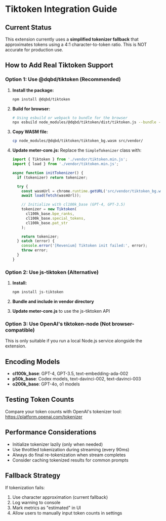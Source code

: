 # Tiktoken Integration Guide

## Current Status

This extension currently uses a **simplified tokenizer fallback** that approximates tokens using a 4:1 character-to-token ratio. This is NOT accurate for production use.

## How to Add Real Tiktoken Support

### Option 1: Use @dqbd/tiktoken (Recommended)

1. **Install the package:**
   ```bash
   npm install @dqbd/tiktoken
   ```

2. **Build for browser:**
   ```bash
   # Using esbuild or webpack to bundle for the browser
   npx esbuild node_modules/@dqbd/tiktoken/dist/tiktoken.js --bundle --outfile=src/vendor/tiktoken.min.js --format=esm
   ```

3. **Copy WASM file:**
   ```bash
   cp node_modules/@dqbd/tiktoken/tiktoken_bg.wasm src/vendor/
   ```

4. **Update meter-core.js:**
   Replace the `SimpleTokenizer` class with:
   ```javascript
   import { Tiktoken } from './vendor/tiktoken.min.js';
   import { load } from './vendor/tiktoken.min.js';

   async function initTokenizer() {
     if (tokenizer) return tokenizer;

     try {
       const wasmUrl = chrome.runtime.getURL('src/vendor/tiktoken_bg.wasm');
       await load(fetch(wasmUrl));

       // Initialize with cl100k_base (GPT-4, GPT-3.5)
       tokenizer = new Tiktoken(
         cl100k_base.bpe_ranks,
         cl100k_base.special_tokens,
         cl100k_base.pat_str
       );

       return tokenizer;
     } catch (error) {
       console.error('[Revenium] Tiktoken init failed:', error);
       throw error;
     }
   }
   ```

### Option 2: Use js-tiktoken (Alternative)

1. **Install:**
   ```bash
   npm install js-tiktoken
   ```

2. **Bundle and include in vendor directory**

3. **Update meter-core.js** to use the js-tiktoken API

### Option 3: Use OpenAI's tiktoken-node (Not browser-compatible)

This is only suitable if you run a local Node.js service alongside the extension.

## Encoding Models

- **cl100k_base**: GPT-4, GPT-3.5, text-embedding-ada-002
- **p50k_base**: Codex models, text-davinci-002, text-davinci-003
- **o200k_base**: GPT-4o, o1 models

## Testing Token Counts

Compare your token counts with OpenAI's tokenizer tool:
https://platform.openai.com/tokenizer

## Performance Considerations

- Initialize tokenizer lazily (only when needed)
- Use throttled tokenization during streaming (every 90ms)
- Always do final re-tokenization when stream completes
- Consider caching tokenized results for common prompts

## Fallback Strategy

If tokenization fails:
1. Use character approximation (current fallback)
2. Log warning to console
3. Mark metrics as "estimated" in UI
4. Allow users to manually input token counts in settings
